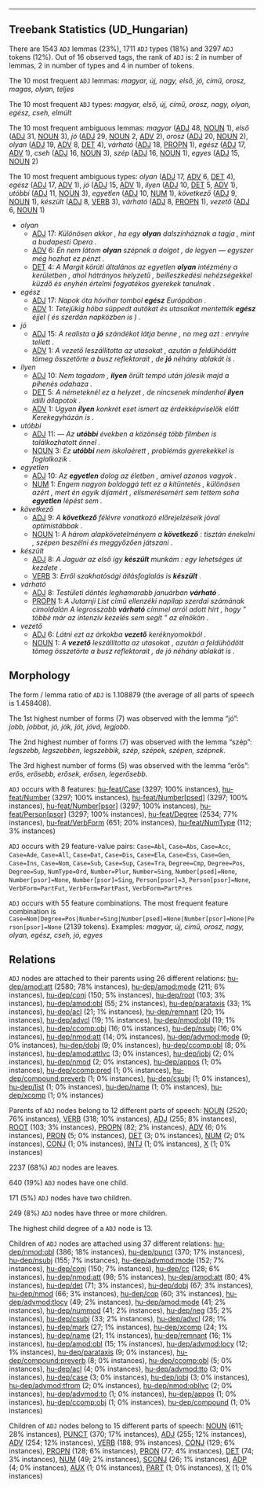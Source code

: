 

--------------------------------------------------------------------------------

## Treebank Statistics (UD_Hungarian)

There are 1543 `ADJ` lemmas (23%), 1711 `ADJ` types (18%) and 3297 `ADJ` tokens (12%).
Out of 16 observed tags, the rank of `ADJ` is: 2 in number of lemmas, 2 in number of types and 4 in number of tokens.

The 10 most frequent `ADJ` lemmas: <em>magyar, új, nagy, első, jó, című, orosz, magas, olyan, teljes</em>

The 10 most frequent `ADJ` types:  <em>magyar, első, új, című, orosz, nagy, olyan, egész, cseh, elmúlt</em>

The 10 most frequent ambiguous lemmas: <em>magyar</em> ([ADJ]() 48, [NOUN]() 1), <em>első</em> ([ADJ]() 31, [NOUN]() 3), <em>jó</em> ([ADJ]() 29, [NOUN]() 2, [ADV]() 2), <em>orosz</em> ([ADJ]() 20, [NOUN]() 2), <em>olyan</em> ([ADJ]() 19, [ADV]() 8, [DET]() 4), <em>várható</em> ([ADJ]() 18, [PROPN]() 1), <em>egész</em> ([ADJ]() 17, [ADV]() 1), <em>cseh</em> ([ADJ]() 16, [NOUN]() 3), <em>szép</em> ([ADJ]() 16, [NOUN]() 1), <em>egyes</em> ([ADJ]() 15, [NOUN]() 2)

The 10 most frequent ambiguous types:  <em>olyan</em> ([ADJ]() 17, [ADV]() 6, [DET]() 4), <em>egész</em> ([ADJ]() 17, [ADV]() 1), <em>jó</em> ([ADJ]() 15, [ADV]() 1), <em>ilyen</em> ([ADJ]() 10, [DET]() 5, [ADV]() 1), <em>utóbbi</em> ([ADJ]() 11, [NOUN]() 3), <em>egyetlen</em> ([ADJ]() 10, [NUM]() 1), <em>következő</em> ([ADJ]() 9, [NOUN]() 1), <em>készült</em> ([ADJ]() 8, [VERB]() 3), <em>várható</em> ([ADJ]() 8, [PROPN]() 1), <em>vezető</em> ([ADJ]() 6, [NOUN]() 1)


* <em>olyan</em>
  * [ADJ]() 17: <em>Különösen akkor , ha egy <b>olyan</b> dalszínháznak a tagja , mint a budapesti Opera .</em>
  * [ADV]() 6: <em>Én nem látom <b>olyan</b> szépnek a dolgot , de legyen — egyszer még hozhat ez pénzt .</em>
  * [DET]() 4: <em>A Margit körúti általános az egyetlen <b>olyan</b> intézmény a kerületben , ahol hátrányos helyzetű , beilleszkedési nehézségekkel küzdő és enyhén értelmi fogyatékos gyerekek tanulnak .</em>
* <em>egész</em>
  * [ADJ]() 17: <em>Napok óta hóvihar tombol <b>egész</b> Európában .</em>
  * [ADV]() 1: <em>Tetejükig hóba süppedt autókat és utasaikat mentették <b>egész</b> éjjel ( és szerdán napközben is ) .</em>
* <em>jó</em>
  * [ADJ]() 15: <em>A realista a <b>jó</b> szándékot látja benne , no meg azt : ennyire tellett .</em>
  * [ADV]() 1: <em>A vezető leszállította az utasokat , azután a feldühödött tömeg összetörte a busz reflektorait , de <b>jó</b> néhány ablakát is .</em>
* <em>ilyen</em>
  * [ADJ]() 10: <em>Nem tagadom , <b>ilyen</b> őrült tempó után jólesik majd a pihenés odahaza .</em>
  * [DET]() 5: <em>A németeknél ez a helyzet , de nincsenek mindenhol <b>ilyen</b> idilli állapotok .</em>
  * [ADV]() 1: <em>Ugyan <b>ilyen</b> konkrét eset ismert az érdekképviselők előtt Kerekegyházán is .</em>
* <em>utóbbi</em>
  * [ADJ]() 11: <em>— Az <b>utóbbi</b> években a közönség több filmben is találkozhatott önnel .</em>
  * [NOUN]() 3: <em>Ez <b>utóbbi</b> nem iskolaérett , problémás gyerekekkel is foglalkozik .</em>
* <em>egyetlen</em>
  * [ADJ]() 10: <em>Az <b>egyetlen</b> dolog az életben , amivel azonos vagyok .</em>
  * [NUM]() 1: <em>Engem nagyon boldoggá tett ez a kitüntetés , különösen azért , mert én egyik díjamért , elismerésemért sem tettem soha <b>egyetlen</b> lépést sem .</em>
* <em>következő</em>
  * [ADJ]() 9: <em>A <b>következő</b> félévre vonatkozó előrejelzéseik jóval optimistábbak .</em>
  * [NOUN]() 1: <em>A három alapkövetelményem a <b>következő</b> : tisztán énekelni , szépen beszélni és meggyőzően játszani .</em>
* <em>készült</em>
  * [ADJ]() 8: <em>A Jaguár az első így <b>készült</b> munkám : egy lehetséges út kezdete .</em>
  * [VERB]() 3: <em>Erről szakhatósági állásfoglalás is <b>készült</b> .</em>
* <em>várható</em>
  * [ADJ]() 8: <em>Testületi döntés leghamarabb januárban <b>várható</b> .</em>
  * [PROPN]() 1: <em>A Jutarnji List című ellenzéki napilap szerdai számának címoldalán A legrosszabb <b>várható</b> címmel arról adott hírt , hogy " többé már az intenzív kezelés sem segít " az elnökön .</em>
* <em>vezető</em>
  * [ADJ]() 6: <em>Látni ezt az árkokba <b>vezető</b> keréknyomokból .</em>
  * [NOUN]() 1: <em>A <b>vezető</b> leszállította az utasokat , azután a feldühödött tömeg összetörte a busz reflektorait , de jó néhány ablakát is .</em>

## Morphology

The form / lemma ratio of `ADJ` is 1.108879 (the average of all parts of speech is 1.458408).

The 1st highest number of forms (7) was observed with the lemma “jó”: <em>jobb, jobbat, jó, jók, jót, jóvá, legjobb</em>.

The 2nd highest number of forms (7) was observed with the lemma “szép”: <em>legszebb, legszebben, legszebbik, szép, szépek, szépen, szépnek</em>.

The 3rd highest number of forms (5) was observed with the lemma “erős”: <em>erős, erősebb, erősek, erősen, legerősebb</em>.

`ADJ` occurs with 8 features: [hu-feat/Case]() (3297; 100% instances), [hu-feat/Number]() (3297; 100% instances), [hu-feat/Number[psed]]() (3297; 100% instances), [hu-feat/Number[psor]]() (3297; 100% instances), [hu-feat/Person[psor]]() (3297; 100% instances), [hu-feat/Degree]() (2534; 77% instances), [hu-feat/VerbForm]() (651; 20% instances), [hu-feat/NumType]() (112; 3% instances)

`ADJ` occurs with 29 feature-value pairs: `Case=Abl`, `Case=Abs`, `Case=Acc`, `Case=Ade`, `Case=All`, `Case=Dat`, `Case=Dis`, `Case=Ela`, `Case=Ess`, `Case=Gen`, `Case=Ins`, `Case=Nom`, `Case=Sub`, `Case=Sup`, `Case=Tra`, `Degree=Cmp`, `Degree=Pos`, `Degree=Sup`, `NumType=Ord`, `Number=Plur`, `Number=Sing`, `Number[psed]=None`, `Number[psor]=None`, `Number[psor]=Sing`, `Person[psor]=3`, `Person[psor]=None`, `VerbForm=PartFut`, `VerbForm=PartPast`, `VerbForm=PartPres`

`ADJ` occurs with 55 feature combinations.
The most frequent feature combination is `Case=Nom|Degree=Pos|Number=Sing|Number[psed]=None|Number[psor]=None|Person[psor]=None` (2139 tokens).
Examples: <em>magyar, új, című, orosz, nagy, olyan, egész, cseh, jó, egyes</em>


## Relations

`ADJ` nodes are attached to their parents using 26 different relations: [hu-dep/amod:att]() (2580; 78% instances), [hu-dep/amod:mode]() (211; 6% instances), [hu-dep/conj]() (150; 5% instances), [hu-dep/root]() (103; 3% instances), [hu-dep/amod:obl]() (55; 2% instances), [hu-dep/parataxis]() (33; 1% instances), [hu-dep/acl]() (21; 1% instances), [hu-dep/remnant]() (20; 1% instances), [hu-dep/advcl]() (19; 1% instances), [hu-dep/nmod:obl]() (19; 1% instances), [hu-dep/ccomp:obj]() (16; 0% instances), [hu-dep/nsubj]() (16; 0% instances), [hu-dep/nmod:att]() (14; 0% instances), [hu-dep/advmod:mode]() (9; 0% instances), [hu-dep/dobj]() (9; 0% instances), [hu-dep/ccomp:obl]() (8; 0% instances), [hu-dep/amod:attlvc]() (3; 0% instances), [hu-dep/iobj]() (2; 0% instances), [hu-dep/nmod]() (2; 0% instances), [hu-dep/appos]() (1; 0% instances), [hu-dep/ccomp:pred]() (1; 0% instances), [hu-dep/compound:preverb]() (1; 0% instances), [hu-dep/csubj]() (1; 0% instances), [hu-dep/list]() (1; 0% instances), [hu-dep/name]() (1; 0% instances), [hu-dep/xcomp]() (1; 0% instances)

Parents of `ADJ` nodes belong to 12 different parts of speech: [NOUN]() (2520; 76% instances), [VERB]() (318; 10% instances), [ADJ]() (255; 8% instances), [ROOT]() (103; 3% instances), [PROPN]() (82; 2% instances), [ADV]() (6; 0% instances), [PRON]() (5; 0% instances), [DET]() (3; 0% instances), [NUM]() (2; 0% instances), [CONJ]() (1; 0% instances), [INTJ]() (1; 0% instances), [X]() (1; 0% instances)

2237 (68%) `ADJ` nodes are leaves.

640 (19%) `ADJ` nodes have one child.

171 (5%) `ADJ` nodes have two children.

249 (8%) `ADJ` nodes have three or more children.

The highest child degree of a `ADJ` node is 13.

Children of `ADJ` nodes are attached using 37 different relations: [hu-dep/nmod:obl]() (386; 18% instances), [hu-dep/punct]() (370; 17% instances), [hu-dep/nsubj]() (155; 7% instances), [hu-dep/advmod:mode]() (152; 7% instances), [hu-dep/conj]() (150; 7% instances), [hu-dep/cc]() (128; 6% instances), [hu-dep/nmod:att]() (98; 5% instances), [hu-dep/amod:att]() (80; 4% instances), [hu-dep/det]() (71; 3% instances), [hu-dep/dobj]() (67; 3% instances), [hu-dep/nmod]() (66; 3% instances), [hu-dep/cop]() (60; 3% instances), [hu-dep/advmod:tlocy]() (49; 2% instances), [hu-dep/amod:mode]() (41; 2% instances), [hu-dep/nummod]() (41; 2% instances), [hu-dep/neg]() (35; 2% instances), [hu-dep/csubj]() (33; 2% instances), [hu-dep/advcl]() (28; 1% instances), [hu-dep/mark]() (27; 1% instances), [hu-dep/xcomp]() (24; 1% instances), [hu-dep/name]() (21; 1% instances), [hu-dep/remnant]() (16; 1% instances), [hu-dep/amod:obl]() (15; 1% instances), [hu-dep/advmod:locy]() (12; 1% instances), [hu-dep/parataxis]() (9; 0% instances), [hu-dep/compound:preverb]() (8; 0% instances), [hu-dep/ccomp:obl]() (5; 0% instances), [hu-dep/acl]() (4; 0% instances), [hu-dep/advmod:tto]() (3; 0% instances), [hu-dep/case]() (3; 0% instances), [hu-dep/iobj]() (3; 0% instances), [hu-dep/advmod:tfrom]() (2; 0% instances), [hu-dep/nmod:obllvc]() (2; 0% instances), [hu-dep/advmod:to]() (1; 0% instances), [hu-dep/appos]() (1; 0% instances), [hu-dep/ccomp:obj]() (1; 0% instances), [hu-dep/compound]() (1; 0% instances)

Children of `ADJ` nodes belong to 15 different parts of speech: [NOUN]() (611; 28% instances), [PUNCT]() (370; 17% instances), [ADJ]() (255; 12% instances), [ADV]() (254; 12% instances), [VERB]() (188; 9% instances), [CONJ]() (129; 6% instances), [PROPN]() (128; 6% instances), [PRON]() (77; 4% instances), [DET]() (74; 3% instances), [NUM]() (49; 2% instances), [SCONJ]() (26; 1% instances), [ADP]() (4; 0% instances), [AUX]() (1; 0% instances), [PART]() (1; 0% instances), [X]() (1; 0% instances)

